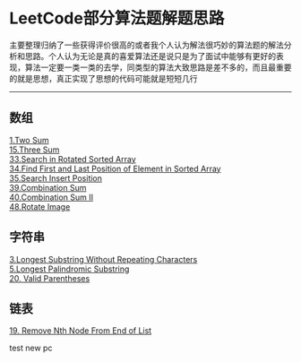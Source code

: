 # LeetCode部分算法题解题思路

主要整理归纳了一些获得评价很高的或者我个人认为解法很巧妙的算法题的解法分析和思路。个人认为无论是真的喜爱算法还是说只是为了面试中能够有更好的表现，算法一定要一类一类的去学，同类型的算法大致思路是差不多的，而且最重要的就是思想，真正实现了思想的代码可能就是短短几行


---
## 数组
[1.Two Sum](https://github.com/zycR10/LeetcodeSolutions/tree/master/src/resource/TwoSum.md)  
[15.Three Sum](https://github.com/zycR10/LeetcodeSolutions/blob/master/src/resource/3Sum.md)  
[33.Search in Rotated Sorted Array](https://github.com/zycR10/LeetcodeSolutions/blob/master/src/resource/SearchRotatedSortedArray.md)  
[34.Find First and Last Position of Element in Sorted Array](https://github.com/zycR10/LeetcodeSolutions/blob/master/src/resource/FindFirstAndLastPositionOfElementinSortedArray.md)  
[35.Search Insert Position](https://github.com/zycR10/LeetcodeSolutions/blob/master/src/resource/SearchInsertPosition.md)  
[39.Combination Sum](https://github.com/zycR10/LeetcodeSolutions/blob/master/src/resource/CombinationSum.md)  
[40.Combination Sum II](https://github.com/zycR10/LeetcodeSolutions/blob/master/src/resource/CombinationSumII.md)  
[48.Rotate Image](https://github.com/zycR10/LeetcodeSolutions/blob/master/src/resource/RotateImage.md)  

## 字符串
[3.Longest Substring Without Repeating Characters](https://github.com/zycR10/LeetcodeSolutions/blob/master/src/resource/LongestSubstringWithoutRepeatingCharacters.md)  
[5.Longest Palindromic Substring](https://github.com/zycR10/LeetcodeSolutions/blob/master/src/resource/LongestPalindromicSubstring.md)  
[20. Valid Parentheses](https://github.com/zycR10/LeetcodeSolutions/blob/master/src/resource/ValidParentheses.md)

## 链表
[19. Remove Nth Node From End of List](https://github.com/zycR10/LeetcodeSolutions/blob/master/src/resource/RemoveNodeFromEndList.md)

test new pc
